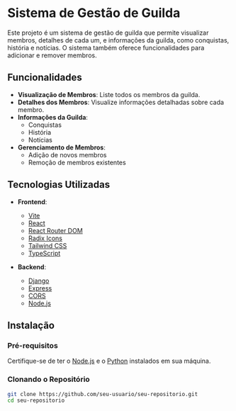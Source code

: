 # Sistema de Gestão de Guilda

Este projeto é um sistema de gestão de guilda que permite visualizar membros, detalhes de cada um, e informações da guilda, como conquistas, história e notícias. O sistema também oferece funcionalidades para adicionar e remover membros.

## Funcionalidades

- **Visualização de Membros**: Liste todos os membros da guilda.
- **Detalhes dos Membros**: Visualize informações detalhadas sobre cada membro.
- **Informações da Guilda**:
  - Conquistas
  - História
  - Notícias
- **Gerenciamento de Membros**:
  - Adição de novos membros
  - Remoção de membros existentes

## Tecnologias Utilizadas

- **Frontend**:
  - [Vite](https://vitejs.dev/)
  - [React](https://reactjs.org/)
  - [React Router DOM](https://reactrouter.com/)
  - [Radix Icons](https://www.radix-ui.com/docs/primitives)
  - [Tailwind CSS](https://tailwindcss.com/)
  - [TypeScript](https://www.typescriptlang.org/)

- **Backend**:
  - [Django](https://www.djangoproject.com/)
  - [Express](https://expressjs.com/)
  - [CORS](https://github.com/expressjs/cors)
  - [Node.js](https://nodejs.org/)

## Instalação

### Pré-requisitos

Certifique-se de ter o [Node.js](https://nodejs.org/) e o [Python](https://www.python.org/downloads/) instalados em sua máquina.

### Clonando o Repositório

```bash
git clone https://github.com/seu-usuario/seu-repositorio.git
cd seu-repositorio
